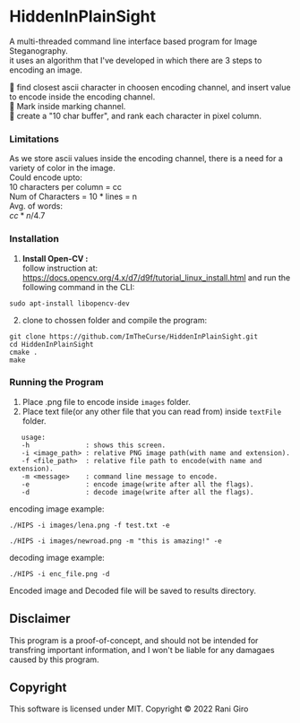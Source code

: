 # HiddenInPlainSight

A multi-threaded command line interface based program for Image Steganography.<br>
it uses an algorithm that I've developed in which there are 3 steps to encoding an image.

:mag_right:  find closest ascii character in choosen encoding channel, and insert value to encode inside the encoding channel.<br>
:pushpin: Mark inside marking channel.<br>
:bookmark_tabs: create a "10 char buffer", and rank each character in pixel column.

### Limitations
As we store ascii values inside the encoding channel, there is a need for a variety of color in the image.<br>
Could encode upto:<br>
10 characters per column = cc<br>
Num of Characters = 10 * lines = n <br>
Avg. of words: <br> $` cc * n / 4.7 `$



### Installation
1. <b>Install Open-CV : </b><br>
follow instruction at:
https://docs.opencv.org/4.x/d7/d9f/tutorial_linux_install.html
and run the following command in the CLI:
```
sudo apt-install libopencv-dev
```
2. clone to chossen folder and compile the program:
```
git clone https://github.com/ImTheCurse/HiddenInPlainSight.git
cd HiddenInPlainSight
cmake .
make
```
### Running the Program
1. Place .png file to encode inside ```images``` folder.
2. Place text file(or any other file that you can read from) inside ```textFile``` folder.

```
   usage:
   -h              : shows this screen.
   -i <image_path> : relative PNG image path(with name and extension).
   -f <file_path>  : relative file path to encode(with name and extension).
   -m <message>    : command line message to encode.
   -e              : encode image(write after all the flags).
   -d              : decode image(write after all the flags).
```

encoding image example:
```
./HIPS -i images/lena.png -f test.txt -e
```
```
./HIPS -i images/newroad.png -m "this is amazing!" -e
```
decoding image example:
```
./HIPS -i enc_file.png -d
```
Encoded image and Decoded file will be saved to results directory.

## Disclaimer

This program is a proof-of-concept, and should not be intended for transfring important information, and I won't be liable for any damagaes caused by this program.

## Copyright

This software is licensed under MIT. Copyright © 2022 Rani Giro